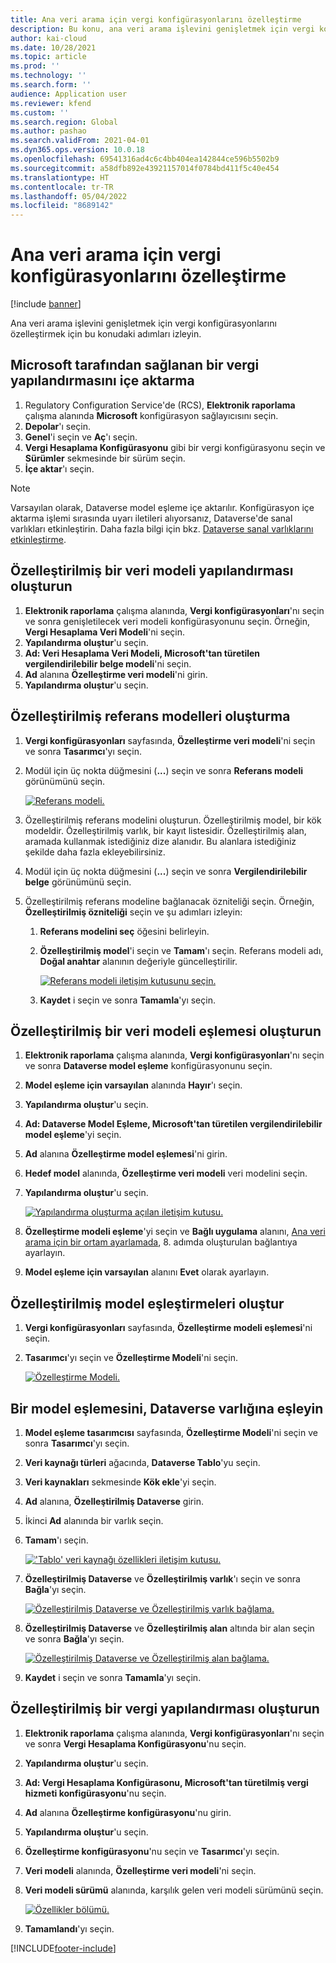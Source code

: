 ```yaml
---
title: Ana veri arama için vergi konfigürasyonlarını özelleştirme
description: Bu konu, ana veri arama işlevini genişletmek için vergi konfigürasyonlarının nasıl özelleştirileceğini açıklamaktadır.
author: kai-cloud
ms.date: 10/28/2021
ms.topic: article
ms.prod: ''
ms.technology: ''
ms.search.form: ''
audience: Application user
ms.reviewer: kfend
ms.custom: ''
ms.search.region: Global
ms.author: pashao
ms.search.validFrom: 2021-04-01
ms.dyn365.ops.version: 10.0.18
ms.openlocfilehash: 69541316ad4c6c4bb404ea142844ce596b5502b9
ms.sourcegitcommit: a58dfb892e43921157014f0784bd411f5c40e454
ms.translationtype: HT
ms.contentlocale: tr-TR
ms.lasthandoff: 05/04/2022
ms.locfileid: "8689142"
---
```

# <a name="customize-tax-configurations-for-master-data-lookup"></a>Ana veri arama için vergi konfigürasyonlarını özelleştirme

[!include [banner](../includes/banner.md)]

Ana veri arama işlevini genişletmek için vergi konfigürasyonlarını özelleştirmek için bu konudaki adımları izleyin.

## <a name="import-a-tax-configuration-provided-by-microsoft"></a>Microsoft tarafından sağlanan bir vergi yapılandırmasını içe aktarma

1. Regulatory Configuration Service'de (RCS), **Elektronik raporlama** çalışma alanında **Microsoft** konfigürasyon sağlayıcısını seçin.
2. **Depolar**'ı seçin.
3. **Genel**'i seçin ve **Aç**'ı seçin.
4. **Vergi Hesaplama Konfigürasyonu** gibi bir vergi konfigürasyonu seçin ve **Sürümler** sekmesinde bir sürüm seçin.
5. **İçe aktar**'ı seçin.

> [!NOTE]
> Varsayılan olarak, Dataverse model eşleme içe aktarılır. Konfigürasyon içe aktarma işlemi sırasında uyarı iletileri alıyorsanız, Dataverse'de sanal varlıkları etkinleştirin. Daha fazla bilgi için bkz. [Dataverse sanal varlıklarını etkinleştirme](../../fin-ops-core/dev-itpro/power-platform/enable-virtual-entities.md).

## <a name="create-a-customized-data-model-configuration"></a>Özelleştirilmiş bir veri modeli yapılandırması oluşturun

1. **Elektronik raporlama** çalışma alanında, **Vergi konfigürasyonları**'nı seçin ve sonra genişletilecek veri modeli konfigürasyonunu seçin. Örneğin, **Vergi Hesaplama Veri Modeli**'ni seçin.
2. **Yapılandırma oluştur**'u seçin.
3. **Ad: Veri Hesaplama Veri Modeli, Microsoft'tan türetilen vergilendirilebilir belge modeli**'ni seçin.
4. **Ad** alanına **Özelleştirme veri modeli**'ni girin.
5. **Yapılandırma oluştur**'u seçin.

## <a name="create-customized-reference-models"></a>Özelleştirilmiş referans modelleri oluşturma

1. **Vergi konfigürasyonları** sayfasında, **Özelleştirme veri modeli**'ni seçin ve sonra **Tasarımcı**'yı seçin.
2. Modül için üç nokta düğmesini (**...**) seçin ve sonra **Referans modeli** görünümünü seçin.

    [![Referans modeli.](./media/pic2.png)](./media/pic2.png)

3. Özelleştirilmiş referans modelini oluşturun. Özelleştirilmiş model, bir kök modeldir. Özelleştirilmiş varlık, bir kayıt listesidir. Özelleştirilmiş alan, aramada kullanmak istediğiniz dize alanıdır. Bu alanlara istediğiniz şekilde daha fazla ekleyebilirsiniz.
4. Modül için üç nokta düğmesini (**...**) seçin ve sonra **Vergilendirilebilir belge** görünümünü seçin.
5. Özelleştirilmiş referans modeline bağlanacak özniteliği seçin. Örneğin, **Özelleştirilmiş özniteliği** seçin ve şu adımları izleyin:

    1. **Referans modelini seç** öğesini belirleyin.
    2. **Özelleştirilmiş model**'i seçin ve **Tamam**'ı seçin. Referans modeli adı, **Doğal anahtar** alanının değeriyle güncelleştirilir.

        [![Referans modeli iletişim kutusunu seçin.](./media/pic5.png)](./media/pic5.png)

    3. **Kaydet** i seçin ve sonra **Tamamla**'yı seçin.

## <a name="create-a-customized-model-mapping-configuration"></a>Özelleştirilmiş bir veri modeli eşlemesi oluşturun

1. **Elektronik raporlama** çalışma alanında, **Vergi konfigürasyonları**'nı seçin ve sonra **Dataverse model eşleme** konfigürasyonunu seçin.
2. **Model eşleme için varsayılan** alanında **Hayır**'ı seçin.
3. **Yapılandırma oluştur**'u seçin.
4. **Ad: Dataverse Model Eşleme, Microsoft'tan türetilen vergilendirilebilir model eşleme**'yi seçin.
5. **Ad** alanına **Özelleştirme model eşlemesi**'ni girin.
6. **Hedef model** alanında, **Özelleştirme veri modeli** veri modelini seçin.
7. **Yapılandırma oluştur**'u seçin.

    [![Yapılandırma oluşturma açılan iletişim kutusu.](./media/pic6.png)](./media/pic6.png)

8. **Özelleştirme modeli eşleme**'yi seçin ve **Bağlı uygulama** alanını, [Ana veri arama için bir ortam ayarlamada](tax-service-set-up-environment-master-data-lookup.md), 8. adımda oluşturulan bağlantıya ayarlayın.
9. **Model eşleme için varsayılan** alanını **Evet** olarak ayarlayın.

## <a name="create-customized-model-mappings"></a>Özelleştirilmiş model eşleştirmeleri oluştur

1. **Vergi konfigürasyonları** sayfasında, **Özelleştirme modeli eşlemesi**'ni seçin.
2. **Tasarımcı**'yı seçin ve **Özelleştirme Modeli**'ni seçin.

    [![Özelleştirme Modeli.](./media/pic8.png)](./media/pic8.png)

## <a name="map-a-model-mapping-to-a-dataverse-entity"></a>Bir model eşlemesini, Dataverse varlığına eşleyin

1. **Model eşleme tasarımcısı** sayfasında, **Özelleştirme Modeli**'ni seçin ve sonra **Tasarımcı**'yı seçin.
2. **Veri kaynağı türleri** ağacında, **Dataverse Tablo**'yu seçin.
3. **Veri kaynakları** sekmesinde **Kök ekle**'yi seçin.
4. **Ad** alanına, **Özelleştirilmiş Dataverse** girin.
5. İkinci **Ad** alanında bir varlık seçin.
6. **Tamam**'ı seçin.

    [!['Tablo' veri kaynağı özellikleri iletişim kutusu.](./media/pic9.png)](./media/pic9.png)

7. **Özelleştirilmiş Dataverse** ve **Özelleştirilmiş varlık**'ı seçin ve sonra **Bağla**'yı seçin.

    [![Özelleştirilmiş Dataverse ve Özelleştirilmiş varlık bağlama.](./media/pic10.png)](./media/pic10.png)

8. **Özelleştirilmiş Dataverse** ve **Özelleştirilmiş alan** altında bir alan seçin ve sonra **Bağla**'yı seçin.

    [![Özelleştirilmiş Dataverse ve Özelleştirilmiş alan bağlama.](./media/pic11.png)](./media/pic11.png)

9. **Kaydet** i seçin ve sonra **Tamamla**'yı seçin.

## <a name="create-a-customized-tax-configuration"></a>Özelleştirilmiş bir vergi yapılandırması oluşturun

1. **Elektronik raporlama** çalışma alanında, **Vergi konfigürasyonları**'nı seçin ve sonra **Vergi Hesaplama Konfigürasyonu**'nu seçin.
2. **Yapılandırma oluştur**'u seçin.
3. **Ad: Vergi Hesaplama Konfigürasonu, Microsoft'tan türetilmiş vergi hizmeti konfigürasyonu**'nu seçin.
4. **Ad** alanına **Özelleştirme konfigürasyonu**'nu girin.
5. **Yapılandırma oluştur**'u seçin.
6. **Özelleştirme konfigürasyonu**'nu seçin ve **Tasarımcı**'yı seçin.
7. **Veri modeli** alanında, **Özelleştirme veri modeli**'ni seçin.
8. **Veri modeli sürümü** alanında, karşılık gelen veri modeli sürümünü seçin.

    [![Özellikler bölümü.](./media/pic13.png)](./media/pic13.png)

9. **Tamamlandı**'yı seçin.

[!INCLUDE[footer-include](../../includes/footer-banner.md)]

